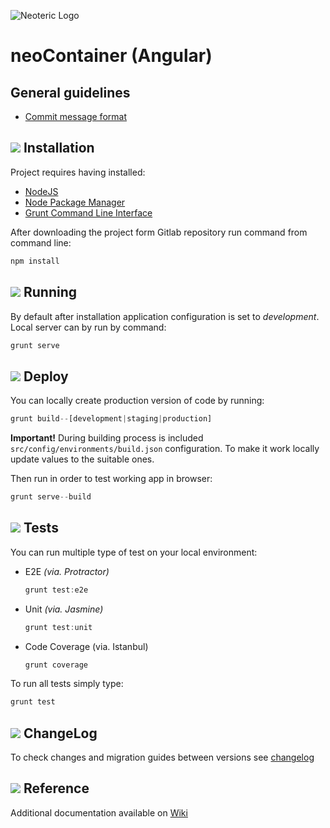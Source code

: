 ![Neoteric Logo](http://burczu-programator.pl/wp-content/uploads/2015/02/yeoman_io.png)

neoContainer (Angular) 
======

## General guidelines

* [Commit message format](commit-message) 


## ![](http://icons.iconarchive.com/icons/graphicloads/100-flat/48/stop-icon.png) Installation
Project requires having installed:

* [NodeJS](http://nodejs.org/)
* [Node Package Manager](https://www.npmjs.com/)
* [Grunt Command Line Interface](https://github.com/gruntjs/grunt-cli)

After downloading the project form Gitlab repository run command from command line:

```javascript
npm install
```

## ![](http://icons.iconarchive.com/icons/graphicloads/100-flat/48/play-icon.png)  Running
By default after installation application configuration is set to _development_.
Local server can by run by command:

```javascript
grunt serve
```

## ![](http://icons.iconarchive.com/icons/graphicloads/100-flat/48/upload-icon.png)  Deploy
You can locally create production version of code by running:

```javascript
grunt build--[development|staging|production]
```

**Important!** During building process is included `src/config/environments/build.json` configuration. 
To make it work locally update values to the suitable ones.

Then run in order to test working app in browser:

```javascript
grunt serve--build
```

## ![](http://icons.iconarchive.com/icons/graphicloads/100-flat/48/laboratory-icon.png)  Tests
You can run multiple type of test on your local environment:

* E2E _(via. Protractor)_

	```javascript
	grunt test:e2e
	```

* Unit _(via. Jasmine)_

	```javascript
	grunt test:unit
	```

* Code Coverage (via. Istanbul)

	```javascript
	grunt coverage
	```

To run all tests simply type:
```javascript
grunt test
```


## ![](http://icons.iconarchive.com/icons/graphicloads/100-flat/48/announcement-icon.png) ChangeLog

To check changes and migration guides between versions see [changelog](changelog)


## ![](http://icons.iconarchive.com/icons/graphicloads/100-flat/48/info-icon.png)  Reference
Additional documentation available on [Wiki](wiki)


